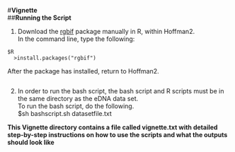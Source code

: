 #**Vignette** <br>
##**Running the Script** <br>
1. Download the [rgbif](https://cran.r-project.org/web/packages/rgbif/rgbif.pdf) package manually in R, within Hoffman2. <br>
In the command line, type the following:

```$module load R 
$R 
  >install.packages("rgbif")
  ```
  
After the package has installed, return to Hoffman2. <br>
 ``` >quit() 
 ```
  
2. In order to run the bash script, the bash script and R scripts must be in the same directory as the eDNA data set.<br>
  To run the bash script, do the following.<br>
  $sh bashscript.sh datasetfile.txt <br>
  
  **This Vignette directory contains a file called vignette.txt with detailed step-by-step instructions on how to use the scripts and what the outputs should look like** 
  
 
 
  
